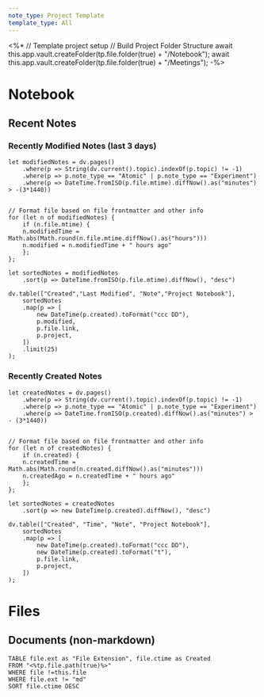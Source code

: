 ```yaml
---
note_type: Project Template
template_type: All
---
```

<%*
// Template project setup 
// Build Project Folder Structure
await this.app.vault.createFolder(tp.file.folder(true) + "/Notebook");
await this.app.vault.createFolder(tp.file.folder(true) + "/Meetings");
-%>
# Notebook



## Recent Notes 
### Recently Modified Notes (last 3 days)
``` dataviewjs
let modifiedNotes = dv.pages()
	.where(p => String(dv.current().topic).indexOf(p.topic) != -1)
	.where(p => p.note_type == "Atomic" | p.note_type == "Experiment")
	.where(p => DateTime.fromISO(p.file.mtime).diffNow().as("minutes") > -(3*1440))


// Format file based on file frontmatter and other info
for (let n of modifiedNotes) {
	if (n.file.mtime) {
	n.modifiedTime = Math.abs(Math.round(n.file.mtime.diffNow().as("hours")))
	n.modified = n.modifiedTime + " hours ago"
	};
};

let sortedNotes = modifiedNotes
	.sort(p => DateTime.fromISO(p.file.mtime).diffNow(), "desc")

dv.table(["Created","Last Modified", "Note","Project Notebook"],
    sortedNotes
    .map(p => [
		new DateTime(p.created).toFormat("ccc DD"),
		p.modified,
		p.file.link,
        p.project,
    ])
    .limit(25)
);
```
### Recently Created Notes
``` dataviewjs
let createdNotes = dv.pages()
	.where(p => String(dv.current().topic).indexOf(p.topic) != -1)
	.where(p => p.note_type == "Atomic" | p.note_type == "Experiment")
	.where(p => DateTime.fromISO(p.created).diffNow().as("minutes") > - (3*1440))


// Format file based on file frontmatter and other info
for (let n of createdNotes) {
	if (n.created) {
	n.createdTime = Math.abs(Math.round(n.created.diffNow().as("minutes")))
	n.createdAgo = n.createdTime + " hours ago"
	};
};

let sortedNotes = createdNotes
	.sort(p => new DateTime(p.created).diffNow(), "desc")

dv.table(["Created", "Time", "Note", "Project Notebook"],
    sortedNotes
    .map(p => [
		new DateTime(p.created).toFormat("ccc DD"),
		new DateTime(p.created).toFormat("t"),
		p.file.link,
        p.project,
    ])
);
```
# Files 
## Documents (non-markdown)
```dataview
TABLE file.ext as "File Extension", file.ctime as Created
FROM "<%tp.file.path(true)%>"
WHERE file !=this.file
WHERE file.ext != "md"
SORT file.ctime DESC
```

